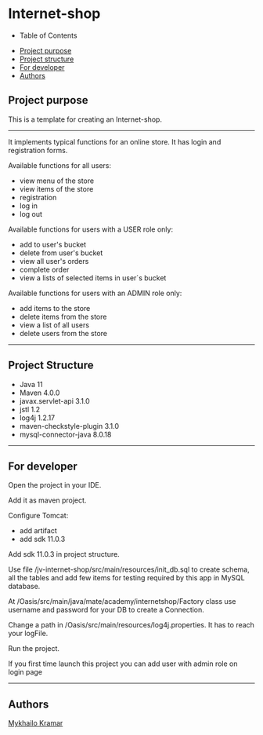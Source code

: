 ﻿# Internet-shop
- Table of Contents
* [Project purpose](#purpose)
* [Project structure](#structure)
* [For developer](#developer-start)
* [Authors](#authors)

## <a name="purpose"></a>Project purpose

This is a template for creating an Internet-shop.
<hr>
It implements typical functions for an online store. 
It has login and registration forms.

Available functions for all users: 
* view menu of the store
* view items of the store
* registration
* log in
* log out
  
Available functions for users with a USER role only: 
* add to user's bucket
* delete from user's bucket
* view all user's orders
* complete order
* view a lists of selected items in user`s bucket

Available functions for users with an ADMIN role only:
* add items to the store
* delete items from the store
* view a list of all users
* delete users from the store

<hr>

## <a name="structure"></a>Project Structure
* Java 11
* Maven 4.0.0
* javax.servlet-api 3.1.0
* jstl 1.2
* log4j 1.2.17
* maven-checkstyle-plugin 3.1.0
* mysql-connector-java 8.0.18
<hr>

## <a name="developer-start"></a>For developer
Open the project in your IDE.

Add it as maven project.

Configure Tomcat:
* add artifact
* add sdk 11.0.3

Add sdk 11.0.3 in project structure.

Use file /jv-internet-shop/src/main/resources/init_db.sql to create schema, all the tables and add few items for testing required by this app in MySQL database.

At /Oasis/src/main/java/mate/academy/internetshop/Factory class use username and password for your DB to create a Connection.

Change a path in /Oasis/src/main/resources/log4j.properties. It has to reach your logFile.

Run the project.

If you first time launch this project you can add user with admin role on login page 
 
<hr>

## <a name="authors"></a>Authors
[Mykhailo Kramar](https://github.com/Mykhaylo12?tab=repositories)

